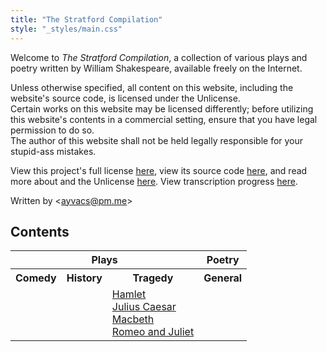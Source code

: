 ```yaml
---
title: "The Stratford Compilation"
style: "_styles/main.css"
---
```


Welcome to <i>The Stratford Compilation</i>, a collection of various plays and poetry written by William Shakespeare, available freely on the Internet.

Unless otherwise specified, all content on this website, including the website's source code, is licensed under the Unlicense.<br>Certain works on this website may be licensed differently; before utilizing this website's contents in a commercial setting, ensure that you have legal permission to do so.<br>The author of this website shall not be held legally responsible for your stupid-ass mistakes.

View this project's full license [here](https://github.com/ayvacs/shakespeare/blob/main/LICENSE), view its source code [here](https://github.com/ayvacs/shakespeare), and read more about and the Unlicense [here](https://unlicense.org/). View transcription progress [here](https://github.com/users/ayvacs/projects/2).

Written by &lt;ayvacs@pm.me&gt;

## Contents

<table style="cell-border:1px;">
	<tr>
		<th colspan="3">Plays</th>
		<th>Poetry</th>
	</tr>
	<tr>
		<th>Comedy</th>
		<th>History</th>
		<th>Tragedy</th>
		<th>General</th>
	</tr>
	<tr>
		<td></td>
		<td></td>
		<td>
			<a href="mit/hamlet">Hamlet</a><br>
			<a href="mit/julius-caesar">Julius Caesar</a><br>
			<a href="mit/macbeth">Macbeth</a><br>
			<a href="mit/romeo-and-juliet">Romeo and Juliet</a>
		</td>
		<td></td>
	</tr>
</table>